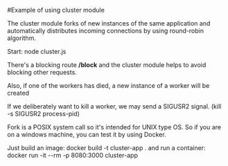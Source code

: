 #Example of using cluster module

The cluster module forks of new instances of the same application and automatically distributes incoming connections by using round-robin algorithm.

Start: node cluster.js

There's a blocking route **/block** and the cluster module helps to avoid blocking other requests.

Also, if one of the workers has died, a new instance of a worker will be created

If we deliberately want to kill a worker, we may send a SIGUSR2 signal. (kill -s SIGUSR2 process-pid)

Fork is a POSIX system call so it's intended for UNIX type OS. So if you are on a windows machine, you can test it by using Docker.

Just build an image: docker build  -t cluster-app . and run a container: docker run -it --rm -p 8080:3000 cluster-app

